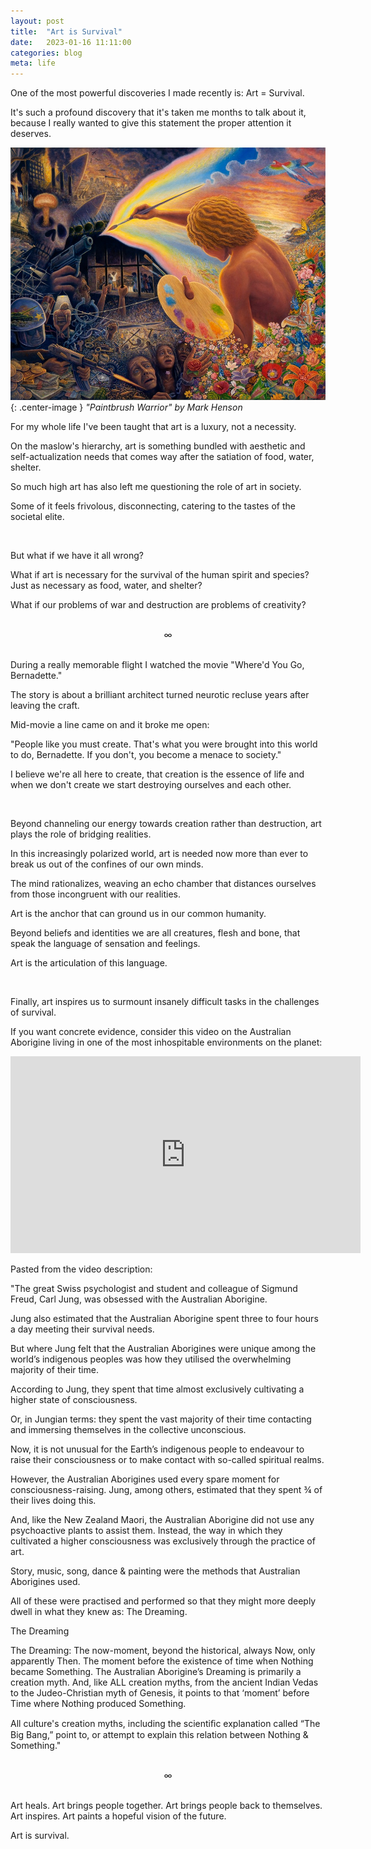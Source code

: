 ```yaml
---
layout: post
title:  "Art is Survival"
date:   2023-01-16 11:11:00
categories: blog
meta: life
---
```


One of the most powerful discoveries I made recently is: Art = Survival.

It's such a profound discovery that it's taken me months to talk about it, because I really wanted to give this statement the proper attention it deserves.

![paintbrush warrior](/images/survival.jpeg){: .center-image }
*"Paintbrush Warrior" by Mark Henson*


For my whole life I've been taught that art is a luxury, not a necessity.

On the maslow's hierarchy, art is something bundled with aesthetic and self-actualization needs that comes way after the satiation of food, water, shelter.

So much high art has also left me questioning the role of art in society.

Some of it feels frivolous, disconnecting, catering to the tastes of the societal elite.

<br />

But what if we have it all wrong?

What if art is necessary for the survival of the human spirit and species? Just as necessary as food, water, and shelter?

What if our problems of war and destruction are problems of creativity?

<br />
<div align="center"> ∞ </div>
<br />

During a really memorable flight I watched the movie "Where'd You Go, Bernadette."

The story is about a brilliant architect turned neurotic recluse years after leaving the craft.

Mid-movie a line came on and it broke me open:

"People like you must create. That's what you were brought into this world to do, Bernadette. If you don't, you become a menace to society."

I believe we're all here to create, that creation is the essence of life and when we don't create we start destroying ourselves and each other.

<br />

Beyond channeling our energy towards creation rather than destruction, art plays the role of bridging realities.

In this increasingly polarized world, art is needed now more than ever to break us out of the confines of our own minds.

The mind rationalizes, weaving an echo chamber that distances ourselves from those incongruent with our realities.

Art is the anchor that can ground us in our common humanity.

Beyond beliefs and identities we are all creatures, flesh and bone, that speak the language of sensation and feelings.

Art is the articulation of this language.  

<br />

Finally, art inspires us to surmount insanely difficult tasks in the challenges of survival.

If you want concrete evidence, consider this video on the Australian Aborigine living in one of the most inhospitable environments on the planet:

<iframe width="560" height="315" src="https://www.youtube.com/embed/fU2xCWZTlbw" title="YouTube video player" frameborder="0" allow="accelerometer; autoplay; clipboard-write; encrypted-media; gyroscope; picture-in-picture; web-share" allowfullscreen></iframe>


Pasted from the video description:

"The great Swiss psychologist and student and colleague of Sigmund Freud, Carl Jung, was obsessed with the Australian Aborigine.

Jung also estimated that the Australian Aborigine spent three to four hours a day meeting their survival needs.

But where Jung felt that the Australian Aborigines were unique among the world’s indigenous peoples was how they utilised the overwhelming majority of their time.

According to Jung, they spent that time almost exclusively cultivating a higher state of consciousness.

Or, in Jungian terms: they spent the vast majority of their time contacting and immersing themselves in the collective unconscious.

Now, it is not unusual for the Earth’s indigenous people to endeavour to raise their consciousness or to make contact with so-called spiritual realms.

However, the Australian Aborigines used every spare moment for consciousness-raising. Jung, among others, estimated that they spent ¾ of their lives doing this.

And, like the New Zealand Maori, the Australian Aborigine did not use any psychoactive plants to assist them.
Instead, the way in which they cultivated a higher consciousness was exclusively through the practice of art.

Story, music, song, dance & painting were the methods that Australian Aborigines used.

All of these were practised and performed so that they might more deeply dwell in what they knew as: The Dreaming.


The Dreaming

The Dreaming: The now-moment, beyond the historical, always Now, only apparently Then. The moment before the existence of time when Nothing became Something.
The Australian Aborigine’s Dreaming is primarily a creation myth. And, like ALL creation myths, from the ancient Indian Vedas to the
Judeo-Christian myth of Genesis, it points to that ‘moment’ before Time
where Nothing produced Something.

All culture's creation myths, including the scientiﬁc explanation called “The Big Bang,” point to, or attempt to explain this relation between Nothing & Something."


<br />
<div align="center"> ∞ </div>
<br />

Art heals. Art brings people together. Art brings people back to themselves. Art inspires. Art paints a hopeful vision of the future.

Art is survival.
